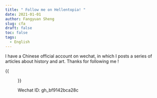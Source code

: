 ```yaml
---
title: " Follow me on Hellentopia! "
date: 2021-01-01
author: Fangyuan Sheng
slug: cfa
draft: false
toc: false
tags:
  - English
---
```


I have a Chinese official account on wechat, in which I posts a series of articles about history and art. Thanks for following me !

{{<figure src="https://hellenshengfy.github.io/9E602993-5427-4FCB-BCDD-3EDE469E0669.png" title="A screenshot of Hellentopia">}}


Wechat ID: gh_bf9142bca28c
